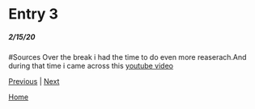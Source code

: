 # Entry 3
##### 2/15/20

#Sources 
Over the break i had the time to do even more reaserach.And during that time i came across this [youtube video](https://www.youtube.com/watch?v=eQH4273wy7w)

[Previous](entry02.md) | [Next](entry04.md)

[Home](../README.md)

